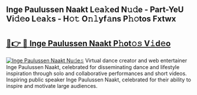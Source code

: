 ## Inge Paulussen Naakt L𝚎a𝚔ed N𝚞𝚍e - Part-YeU Vi𝚍𝚎o L𝚎a𝚔s - H𝚘𝚝 O𝚗𝚕yf𝚊ns P𝚑𝚘tos Fxtwx

# <h2><a href="http://kf4n9yo.oniu.top/?m=Inge+Paulussen+Naakt">🔗👉 🔴 Inge Paulussen Naakt P𝚑ot𝚘𝚜 V𝚒d𝚎o</a></h2>

[![Inge Paulussen Naakt Nu𝚍e𝚜](https://i.imgur.com/0qMVB7G.gif)](http://kf4n9yo.oniu.top/?m=Inge+Paulussen+Naakt)
Virtual dance creator and web entertainer Inge Paulussen Naakt, celebrated for disseminating dance and lifestyle inspiration through solo and collaborative performances and short videos. Inspiring public speaker Inge Paulussen Naakt, celebrated for their ability to inspire and motivate large audiences.  
